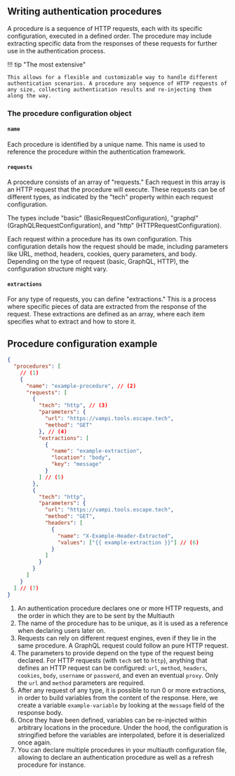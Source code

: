 ## Writing authentication procedures

A procedure is a sequence of HTTP requests, each with its specific configuration, executed in a defined order. The procedure may include extracting specific data from the responses of these requests for further use in the authentication process.

!!! tip "The most extensive"

    This allows for a flexible and customizable way to handle different authentication scenarios. A procedure any sequence of HTTP requests of any size, collecting authentication results and re-injecting them along the way.

### The procedure configuration object

#### `name`

Each procedure is identified by a unique name. This name is used to reference the procedure within the authentication framework.

#### `requests`

A procedure consists of an array of "requests." Each request in this array is an HTTP request that the procedure will execute. These requests can be of different types, as indicated by the "tech" property within each request configuration.

The types include "basic" (BasicRequestConfiguration), "graphql" (GraphQLRequestConfiguration), and "http" (HTTPRequestConfiguration).

Each request within a procedure has its own configuration. This configuration details how the request should be made, including parameters like URL, method, headers, cookies, query parameters, and body. Depending on the type of request (basic, GraphQL, HTTP), the configuration structure might vary.

#### `extractions`

For any type of requests, you can define "extractions." This is a process where specific pieces of data are extracted from the response of the request. These extractions are defined as an array, where each item specifies what to extract and how to store it.

## Procedure configuration example

```json title=".multiauthrc.json"
{
  "procedures": [
    // (1)
    {
      "name": "example-procedure", // (2)
      "requests": [
        {
          "tech": "http", // (3)
          "parameters": {
            "url": "https://vampi.tools.escape.tech",
            "method": "GET"
          }, // (4)
          "extractions": [
            {
              "name": "example-extraction",
              "location": "body",
              "key": "message"
            }
          ] // (5)
        },
        {
          "tech": "http",
          "parameters": {
            "url": "https://vampi.tools.escape.tech",
            "method": "GET",
            "headers": [
              {
                "name": "X-Example-Header-Extracted",
                "values": ["{{ example-extraction }}"] // (6)
              }
            ]
          }
        }
      ]
    }
  ] // (7)
}
```

1. An authentication procedure declares one or more HTTP requests, and the order in which they are to be sent by the Multiauth
2. The name of the procedure has to be unique, as it is used as a reference when declaring users later on.
3. Requests can rely on different request engines, even if they lie in the same procedure. A GraphQL request could follow an pure HTTP request.
4. The parameters to provide depend on the type of the request being declared. For HTTP requests (with `tech` set to `http`), anything that defines an HTTP request can be configured: `url`, `method`, `headers`, `cookies`, `body`, `username` or `password`, and even an eventual `proxy`. Only the `url` and `method` parameters are required.
5. After any request of any type, it is possible to run 0 or more extractions, in order to build variables from the content of the response. Here, we create a variable `example-variable` by looking at the `message` field of the response body.
6. Once they have been defined, variables can be re-injected within arbitrary locations in the procedure. Under the hood, the configuration is stringified before the variables are interpolated, before it is deserialized once again.
7. You can declare multiple procedures in your multiauth configuration file, allowing to declare an authentication procedure as well as a refresh procedure for instance.
